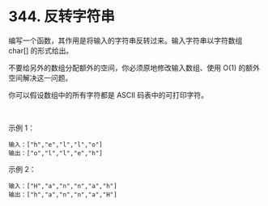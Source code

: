 # 344. 反转字符串

编写一个函数，其作用是将输入的字符串反转过来。输入字符串以字符数组 char[] 的形式给出。

不要给另外的数组分配额外的空间，你必须原地修改输入数组、使用 O(1) 的额外空间解决这一问题。

你可以假设数组中的所有字符都是 ASCII 码表中的可打印字符。

 

示例 1：

    输入：["h","e","l","l","o"]
    输出：["o","l","l","e","h"]
    
示例 2：

    输入：["H","a","n","n","a","h"]
    输出：["h","a","n","n","a","H"]

